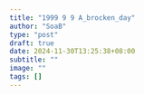 ```yaml
---
title: "1999 9 9 A_brocken_day"
author: "SoaB"
type: "post"
draft: true
date: 2024-11-30T13:25:38+08:00
subtitle: ""
image: ""
tags: []
---
```


